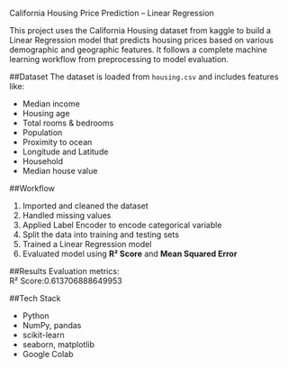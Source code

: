 California Housing Price Prediction – Linear Regression

This project uses the California Housing dataset from kaggle to build a Linear Regression model that predicts housing prices based on various demographic and geographic features. It follows a complete machine learning workflow from preprocessing to model evaluation.

##Dataset
The dataset is loaded from `housing.csv` and includes features like:
- Median income
- Housing age
- Total rooms & bedrooms
- Population
- Proximity to ocean
- Longitude and Latitude
- Household
- Median house value
  
##Workflow
1. Imported and cleaned the dataset  
2. Handled missing values 
3. Applied Label Encoder to encode categorical variable  
4. Split the data into training and testing sets  
5. Trained a Linear Regression model  
6. Evaluated model using **R² Score** and **Mean Squared Error**

##Results
Evaluation metrics:  
R² Score:0.613706888649953  

##Tech Stack
- Python  
- NumPy, pandas  
- scikit-learn  
- seaborn, matplotlib  
- Google Colab



